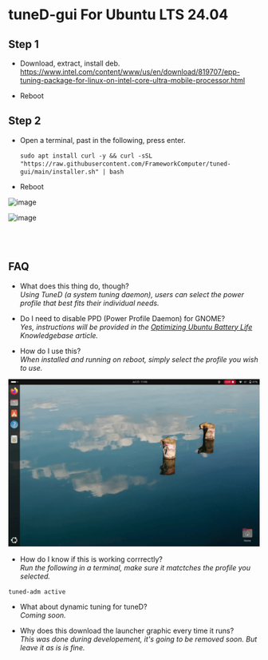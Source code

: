 # tuneD-gui For Ubuntu LTS 24.04

## Step 1

- Download, extract, install deb. https://www.intel.com/content/www/us/en/download/819707/epp-tuning-package-for-linux-on-intel-core-ultra-mobile-processor.html

- Reboot

## Step 2

- Open a terminal, past in the following, press enter.

  ```
  sudo apt install curl -y && curl -sSL "https://raw.githubusercontent.com/FrameworkComputer/tuned-gui/main/installer.sh" | bash
  ```

- Reboot

![image](https://raw.githubusercontent.com/FrameworkComputer/tuned-gui/main/images/dark.png)

![image](https://raw.githubusercontent.com/FrameworkComputer/tuned-gui/main/images/light.png)

<br/>
<br/>


## FAQ

- What does this thing do, though?  \
  *Using TuneD (a system tuning daemon), users can select the power profile that best fits their individual needs.*


- Do I need to disable PPD (Power Profile Daemon) for GNOME?  \
*Yes, instructions will be provided in the [Optimizing Ubuntu Battery Life](https://knowledgebase.frame.work/en_us/optimizing-ubuntu-battery-life-Sye_48Lg3) Knowledgebase article.*

- How do I use this?  \
*When installed and running on reboot, simply select the profile you wish to use.*  

![image](https://raw.githubusercontent.com/FrameworkComputer/tuned-gui/main/images/tuned-gui.gif)

- How do I know if this is working corrrectly?  \
*Run the following in a terminal, make sure it matctches the profile you selected.*

```
tuned-adm active
```
  
- What about dynamic tuning for tuneD?  \
*Coming soon.*

- Why does this download the launcher graphic every time it runs?  \
*This was done during developement, it's going to be removed soon. But leave it as is is fine.*
